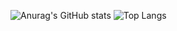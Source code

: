 ![Anurag's GitHub stats](https://github-readme-stats.vercel.app/api?username=Cristopher8049&show_icons=true&theme=github_dark)
![Top Langs](https://github-readme-stats.vercel.app/api/top-langs/?username=anuraghazra&hide_progress=true)
